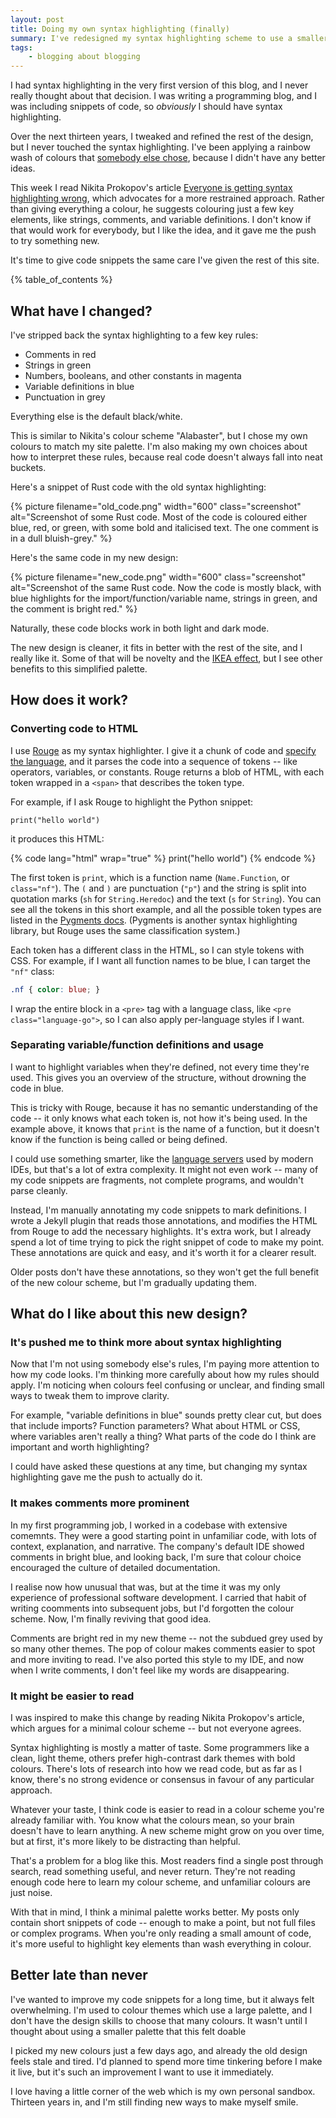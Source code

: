 ```yaml
---
layout: post
title: Doing my own syntax highlighting (finally)
summary: I've redesigned my syntax highlighting scheme to use a smaller colour palette. Here's what I've changed, how it works, and why I think it's better.
tags:
    - blogging about blogging
---
```

I had syntax highlighting in the very first version of this blog, and I never really thought about that decision.
I was writing a programming blog, and I was including snippets of code, so *obviously* I should have syntax highlighting.

Over the next thirteen years, I tweaked and refined the rest of the design, but I never touched the syntax highlighting.
I've been applying a rainbow wash of colours that [somebody else chose][default], because I didn't have any better ideas.

This week I read Nikita Prokopov's article [Everyone is getting syntax highlighting wrong][nikita], which advocates for a more restrained approach.
Rather than giving everything a colour, he suggests colouring just a few key elements, like strings, comments, and variable definitions.
I don't know if that would work for everybody, but I like the idea, and it gave me the push to try something new.

It's time to give code snippets the same care I've given the rest of this site.

[jekyll_rouge]: https://jekyllrb.com/docs/liquid/tags/#code-snippet-highlighting
[default]: https://pygments.org/styles/#default
[nikita]: https://tonsky.me/blog/syntax-highlighting/

{% table_of_contents %}

## What have I changed?

I've stripped back the syntax highlighting to a few key rules:

*   Comments in red
*   Strings in green
*   Numbers, booleans, and other constants in magenta
*   Variable definitions in blue
*   Punctuation in grey

Everything else is the default black/white.

This is similar to Nikita's colour scheme "Alabaster", but I chose my own colours to match my site palette.
I'm also making my own choices about how to interpret these rules, because real code doesn't always fall into neat buckets.

Here's a snippet of Rust code with the old syntax highlighting:

{%
  picture
  filename="old_code.png"
  width="600"
  class="screenshot"
  alt="Screenshot of some Rust code. Most of the code is coloured either blue, red, or green, with some bold and italicised text. The one comment is in a dull bluish-grey."
%}

Here's the same code in my new design:

{%
  picture
  filename="new_code.png"
  width="600"
  class="screenshot"
  alt="Screenshot of the same Rust code. Now the code is mostly black, with blue highlights for the import/function/variable name, strings in green, and the comment is bright red."
%}

Naturally, these code blocks work in both light and dark mode. 

The new design is cleaner, it fits in better with the rest of the site, and I really like it.
Some of that will be novelty and the [IKEA effect], but I see other benefits to this simplified palette.

[IKEA effect]: https://en.wikipedia.org/wiki/Ikea_Effect

## How does it work?

### Converting code to HTML

I use [Rouge] as my syntax highlighter.
I give it a chunk of code and [specify the language][languages], and it parses the code into a sequence of tokens -- like operators, variables, or constants.
Rouge returns a blob of HTML, with each token wrapped in a `<span>` that describes the token type.

For example, if I ask Rouge to highlight the Python snippet:

```
print("hello world")
```

it produces this HTML:

{% code lang="html" wrap="true" %}
<span class="nf">print</span><span class="p">(</span><span class="sh">"</span><span class="s">hello world</span><span class="sh">"</span><span class="p">)</span>
{% endcode %}

The first token is `print`, which is a function name (`Name.Function`, or `class="nf"`).
The `(` and `)` are punctuation (`"p"`) and the string is split into quotation marks (`sh` for `String.Heredoc`) and the text (`s` for `String`).
You can see all the tokens in this short example, and all the possible token types are listed in the [Pygments docs][tokens].
(Pygments is another syntax highlighting library, but Rouge uses the same classification system.)

Each token has a different class in the HTML, so I can style tokens with CSS.
For example, if I want all function names to be blue, I can target the `"nf"` class:

```css
.nf { color: blue; }
```

I wrap the entire block in a `<pre>` tag with a language class, like `<pre class="language-go">`, so I can also apply per-language styles if I want.
  
### Separating variable/function definitions and usage

I want to highlight variables when they're defined, not every time they're used.
This gives you an overview of the structure, without drowning the code in blue.

This is tricky with Rouge, because it has no semantic understanding of the code -- it only knows what each token is, not how it's being used.
In the example above, it knows that `print` is the name of a function, but it doesn't know if the function is being called or being defined.

I could use something smarter, like the [language servers] used by modern IDEs, but that's a lot of extra complexity.
It might not even work -- many of my code snippets are fragments, not complete programs, and wouldn't parse cleanly.

Instead, I'm manually annotating my code snippets to mark definitions.
I wrote a Jekyll plugin that reads those annotations, and modifies the HTML from Rouge to add the necessary highlights.
It's extra work, but I already spend a lot of time trying to pick the right snippet of code to make my point.
These annotations are quick and easy, and it's worth it for a clearer result.

Older posts don't have these annotations, so they won't get the full benefit of the new colour scheme, but I'm gradually updating them.

[language servers]: https://en.wikipedia.org/wiki/Language_server
[Rouge]: https://github.com/rouge-ruby/rouge
[languages]: https://rouge-ruby.github.io/docs/file.Languages.html
[tokens]: https://pygments.org/docs/tokens/

## What do I like about this new design?

### It's pushed me to think more about syntax highlighting

Now that I'm not using somebody else's rules, I'm paying more attention to how my code looks.
I'm thinking more carefully about how my rules should apply. 
I'm noticing when colours feel confusing or unclear, and finding small ways to tweak them to improve clarity.

For example, "variable definitions in blue" sounds pretty clear cut, but does that include imports?
Function parameters?
What about HTML or CSS, where variables aren't really a thing?
What parts of the code do I think are important and worth highlighting?

I could have asked these questions at any time, but changing my syntax highlighting gave me the push to actually do it.

### It makes comments more prominent

In my first programming job, I worked in a codebase with extensive comemnts.
They were a good starting point in unfamiliar code, with lots of context, explanation, and narrative.
The company's default IDE showed comments in bright blue, and looking back, I'm sure that colour choice encouraged the culture of detailed documentation.

I realise now how unusual that was, but at the time it was my only experience of professional software development.
I carried that habit of writing coomments into subsequent jobs, but I'd forgotten the colour scheme.
Now, I'm finally reviving that good idea.

Comments are bright red in my new theme -- not the subdued grey used by so many other themes. 
The pop of colour makes comments easier to spot and more inviting to read.
I've also ported this style to my IDE, and now when I write comments, I don't feel like my words are disappearing.

### It might be easier to read

I was inspired to make this change by reading Nikita Prokopov's article, which argues for a minimal colour scheme -- but not everyone agrees.

Syntax highlighting is mostly a matter of taste.
Some programmers like a clean, light theme, others prefer high-contrast dark themes with bold colours. 
There's lots of research into how we read code, but as far as I know, there's no strong evidence or consensus in favour of any particular approach. 

Whatever your taste, I think code is easier to read in a colour scheme you're already familiar with.
You know what the colours mean, so your brain doesn't have to learn anything.
A new scheme might grow on you over time, but at first, it's more likely to be distracting than helpful.

That's a problem for a blog like this.
Most readers find a single post through search, read something useful, and never return.
They're not reading enough code here to learn my colour scheme, and unfamiliar colours are just noise.

With that in mind, I think a minimal palette works better.
My posts only contain short snippets of code -- enough to make a point, but not full files or complex programs.
When you're only reading a small amount of code, it's more useful to highlight key elements than wash everything in colour.

## Better late than never

I've wanted to improve my code snippets for a long time, but it always felt overwhelming. 
I'm used to colour themes which use a large palette, and I don't have the design skills to choose that many colours.
It wasn't until I thought about using a smaller palette that this felt doable

I picked my new colours just a few days ago, and already the old design feels stale and tired.
I'd planned to spend more time tinkering before I make it live, but it's such an improvement I want to use it immediately.

I love having a little corner of the web which is my own personal sandbox.
Thirteen years in, and I'm still finding new ways to make myself smile.
